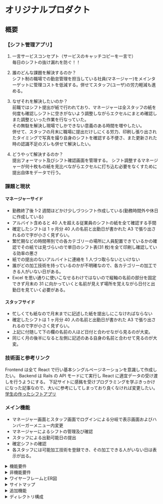 # オリジナルプロダクト

## 概要

### 【シフト管理アプリ】

1. 一言サービスコンセプト（サービスのキャッチコピーを一言で）<br />
   毎日のシフトの抜け漏れを防ぐ！！

2. 誰のどんな課題を解決するのか？<br>
   シフト制の職場での勤怠管理を担当している社員(マネージャー)をメインターゲットに管理コストを低減する。併せてスタッフ(ユーザ)の労力軽減も進める。

3. なぜそれを解決したいのか？<br>
   前職ではシフト提出が紙で行われており、マネージャーは全スタッフの紙を何度も確認しシフトに空きがないよう調整しながらエクセルにまとめ確認しまた調整といった作業を行なっていた。<br>
   その無駄を解決し現場でしかできない意義のある時間を増やしたい。<br>
   併せて、スタッフの月末に職場に提出だけしにくる労力、印刷し張り出されたタイミングで写真を撮り自身のシフトを確認する不便さ、また更新された時の認識不足のズレも併せて解決したい。

4. どうやって解決するのか？<br>
   提出フォーマット及びシフト確認画面を管理する。
   シフト調整するマネージャーが何十枚もの紙を見比べながらエクセルに打ち込む必要をなくすために提出自体をデータで行う。

### 課題と現状

#### マネージャーサイド

- 勤務終了後 1-2 週間ほどかけ少しづつシフト作成している(勤務時間外や休日に作成している)
- アルバイト含めると 40 人を超える従業員のシフトの紙を全て確認する手間
- 確定したシフトは 1 ヶ月分 40 人の名前と出勤日が書かれた A3 で張り出されるので字が小さく見ずらい。
- 繁忙期などの時間帯別での各カテゴリーの場所に人員配置できているかの確認でその紙では見づらいので単日のシフト表(31 枚)を全て印刷し確認している効率の悪さ
- 紙での提出のないアルバイトに連絡を 1 人づつ取らないといけない
- 誰がどの加工技術を持っているのかが不明確なので、各カテゴリーの加工できる人がいない日がある。
- Excel を思い通りに使いこなせるわけではないので縦軸の名前の部分を固定できず月末の 31 に向かっていくと名前が見えず場所を覚えながら日付と出勤日を見ていく必要がある。

#### スタッフサイド

- 忙しくても紙なので月末までに記述した紙を提出しにこなければならない
- 確定したシフトは 1 ヶ月分 40 人の名前と出勤日が書かれた A3 で張り出されるので字が小さく見ずらい。
- 上記に付随して下の欄の名前の人ほど日付と合わせながら見るのが大変。
- 同じく月の後半になると左側に記述のある自身の名前と合わせて見るのが大変。

### 技術面と参考リンク

Frontend は全て React で行い基本シングルページネーションを意識して作成したい。
Backend は Rails の API モードにて実行し React に適宜データの受け渡しを行うようにする。
下記サイトに感銘を受けプログラミングを学ぶきっかけになった記事なので、大いに参考にしてしまっており良くなければ変更したい。
[学生の作ったシフトアプリ](https://zenn.dev/pae_26/articles/dba5403eca50f0)

### メイン機能

- マネージャー画面とスタッフ画面でログインによる分岐で表示画面およびハンバーガーメニュー内変更
- マネージャーによるシフトの管理及び確認
- スタッフによる出勤可能日の提出
- 確定シフトの確認
- 各スタッフには可能加工技術を登録でき、その加工できる人がいない日は表示が出る。

<details><summary>機能要件</summary>

MVP として 1 から 6 までの機能でまずは作成を目標にしています。

- 1. スタッフが画面のカレンダーから日付を選択し出勤可能なシフトの時間帯をデータとして送信できる
- 2. マネージャーはスタッフから送信されたシフトデータをマネージャー画面の仮シフト一覧にて全スタッフの出勤可能日を確認できる
- 3. マネージャーはスタッフの出勤可能日を確定・変更・削除ができる
- 4. マネージャーは確定したシフトを確定シフトとして全スタッフが閲覧可能の状態にして公開ができる
- 5. 全ページの company name の部分を store テーブルの name カラムに変更する
- 6. トップページからログインができる
- 7. 全ページ共通のハンバーガーメニューを作成しクリックで開くことでお問い合わせ、変更依頼、お知らせの機能を使うことができる。
- 8. 各ユーザーは確定したシフトに対してハンバーガーメニュー内の変更依頼からシフトの変更をマネージャーに依頼できる。プルリクエストのイメージ
- 9. マネージャーは変更依頼を受け取ると確定シフト画面からシフトの update ができる。
- 10. 上記の update された場合はハンバーガーメニュー内のお知らせ一覧から各ユーザーは確認できる
- 11. 確定したシフトの CSV 出力

</details>

<details><summary>非機能要件</summary>

- 1. ログインに関して cookie にてパスワードを保存してログインを簡単にできる
- 2. ユーザーは基本ケータイ、マネージャーは基本パソコンでこのアプリを使う想定なのでレスポンシブ対応
- 3. 個人情報を扱うのでセキュリティ面の確保
- 4. デプロイの仕組みとして、GitHub の main ブランチにマージしたら自動デプロイされる機能は盛り込みたい。(GitHubActions にて CI/CD 実装)
- 5. マネージャーは各スタッフのシフトデータ等を取得することがあるため全データを都度取得することのないように N±1 問題を意識しパフォーマンスの低下を引き起こさない様に実装する。
- 6. ESLint,Prettier による Front 側の静的解析、rails 側の Minitest によるコードの品質を保つ。

</details>

<details><summary>ワイヤーフレームとER図</summary>

## トップページ（店舗ログイン）

このページが一番初めに表示されるようにする。
ここで店舗番号を打ち込むことで登録されている店舗にログインできる。
新たに店舗作成する場合は店舗 number 入力画面下クリックで新規作成に移動。
<img src="https://qiita-image-store.s3.ap-northeast-1.amazonaws.com/0/2741017/4b2526a9-a521-f7a3-ce92-1b410fcfda5d.png">

下記新規店舗登録イメージでここで新しい店の名前と番号、マネージャーを作成する
<img src="https://qiita-image-store.s3.ap-northeast-1.amazonaws.com/0/2741017/eba40005-335d-1050-4bd6-ae9e85fffff4.png">

## ユーザログイン入力画面

店舗ログインするとこの画面に移動
ここで社員番号と自分で決めたパスワード打ち込むとスタッフもしくはマネージャーの画面にログインできる。
マネージャーの場合は下のマネージャーはこちらからボタンを押すことでマネージャー用のパスワード入力画面にいく。
<img width="" src="https://qiita-image-store.s3.ap-northeast-1.amazonaws.com/0/2741017/59f76eac-f2ef-d9c3-aae7-e38afafb9c33.png">

## マネージャースタッフ共通のログインした場合のトップ画面・確定シフト一覧（パソコン表示）

ログイン後今月の確定シフト一覧が大きく出る。※確定していない場合は今月分の仮シフト一覧が出る。
下のスライドバーで横移動でき上段の日付とスキル・部門と氏名は固定されている。
ハンバーガーメニューの中身はマネージャーかスタッフかで変わる
<img src="https://qiita-image-store.s3.ap-northeast-1.amazonaws.com/0/2741017/81110b62-b03a-6fb5-37f0-363b07b20696.png">

## 管理者画面(仮シフト一覧：SHIFT PAGES)

マネージャー画面のハンバーガーメニュー内からアクセス可能。
ここにシフト提出されればそのデータに基づいて可能時間を入れていくことができる。
⚪︎ になっている部分はこの日に出勤できる時間があるサイン(ユーザー画面からの送信でこの日付に時間帯記述されている意味)でこの部分をクリックするとプルダウンでその時間帯を指定できる。
× になっているところは出勤できない日として登録されているので何もできない。
確定ボタンを押せば現状登録されているカレンダーがユーザー画面に表示される様になる。
一時保存ボタンはユーザー画面には表示されず管理者として再度ログインしてこの画面に戻ってきても同じ状態を保つ様にする。
部門と名前の表示は固定でスクロールバーで日付だけ流せる様にしたい。
※アルファベットは無しにし時間表示に固定。true・false で出勤可否はマルバツで表示する。
<img width="" src="https://qiita-image-store.s3.ap-northeast-1.amazonaws.com/0/2741017/b278d4ca-3588-0270-9578-f9d823fc4f42.png">

丸になっているところを押すと下記イメージのようにモーダル表示で時間をプルダウン的に出勤時間と退勤時間入れることができる
時間を合わせて送信ボタンを押すと先ほど選んだ時間に丸になっていた部分が変わる。
また同様にスキルの部分も
<img src="https://qiita-image-store.s3.ap-northeast-1.amazonaws.com/0/2741017/baaa544b-c70c-4d47-b666-41e9de03c919.png">

## ハンバーガーメニューイメージ

管理者の場合はこの中に create account があり新規スタッフの登録ができる。また仮シフトはハンバーガーメニュー内の SHIFT ボタン押すことで表示して登録等ができる。
スタッフの場合は request ボタンに変わり変更依頼ができる、また SHIFT ボタンは次月の自身のシフト提出画面に遷移するボタンになっている。
<img src="https://qiita-image-store.s3.ap-northeast-1.amazonaws.com/0/2741017/bc1ff860-b1a0-3f9a-1e9f-e384c9a53e4e.png">

## ユーザー画面

スタッフログイン後は今月の自分の出勤日入りの縦型カレンダーの表示で下記のように表示される。(パソコンではなくケータイでの使用想定)
ハンバーガーメニューからシフト提出画面に行くと自分の来月の出勤予定を提出する画面になる。
<img width="" src="https://qiita-image-store.s3.ap-northeast-1.amazonaws.com/0/2741017/4b37b25b-fbee-45d4-29e8-8d74870dc875.png">

日付をクリックするとモーダル表示で出勤時間と退勤時間をプルダウン的に選択できるのでそこで選ぶ。何も選ばれていない日付は送信後デフォルトで × になる。
日付内は出勤時間と退勤時間が上下で並ぶ感じで小さめに表記。当日分の予定はカレンダー下に大きく表示する。
下記モーダルイメージ
<img src="https://qiita-image-store.s3.ap-northeast-1.amazonaws.com/0/2741017/fd527d1b-b2de-58f2-79aa-797866531a97.png">

## ER 図

<img src="https://qiita-image-store.s3.ap-northeast-1.amazonaws.com/0/2741017/298e20b1-b220-88fc-cd1b-7f983a5e622e.png">

</details>

<details><summary>サイトマップ</summary>
<img width="" src="https://qiita-image-store.s3.ap-northeast-1.amazonaws.com/0/2741017/32667234-3732-191d-91e8-a17d3a905b4d.png">
</details>

<details><summary>追加機能</summary>

### 追加機能

- 問い合わせ機能<br>
  ハンバーガーメニューの中に問い合わせ機能を入れる
  問い合わせ内容や改善して欲しい点を自分にメールを送ることができる機能

- 出勤可能日変更依頼<br>
  シフト提出者側は基本的には提出したシフトの変更は自由にできないが GitHub のプルリクエストのように変更依頼を出すことができる。<br>
  管理者側で確認された場合は確定シフトに変更を加えてもらう。<br><br>

- お知らせ機能<br>
  ハンバーガーメニューを作りそこにお知らせ機能を入れる。
  そこを押すと確定シフトが更新されたことや、出勤日変更依頼が届いていることなどが確認できる。

- 各従業員のスキルレベル表示<br>
  各従業員に属性としてスキルレベルを持たせ（管理者画面でしか確認できない）単日のスキルレベル合計が設定した数値よりも低ければ日付部分の色を変更しスキル不足を表示する。<br>※前職は 1000 坪以上ある大型店だったが人員不足を補うほどの募集が集まる地域でなかったためスキルの高い人員を適切に配置することが重要だったためスキルを可視化できるようにしたい<br><br>

- 店舗ごとのアカウント作成<br>
  店舗ごとのログイン機能を持たせ何店舗でも管理者と店舗従業員を持ったテーブルを作れるようにする<br><br>

- CSV 出力<br>
  確定したシフトを CSV 出力可能にし既存のシフト一覧のエクセルに貼り付け可能にする。<br><br>

- Gpt4 によるシフト最適化<br>
  Gpt4 の API を入れ込み各従業員の出勤可能日が提出され次第管理者画面にて API を叩くボタン設置し各日程の最適人数を当てはめてくれる機能<br><br>

</details>

<details><summary>ディレクトリ構成</summary>

## ディレクトリ構成

````
ShiftApp
├── backend
│   ├── app
│   │   ├── api/v1
│   │   │   ├── approve_months_controller.rb
│   │   │   ├── confirm_shifts_controller.rb
│   │   │   ├── employee_shifts_controller.rb
│   │   │   ├── employees_controller.rb
│   │   │   ├── manager_shifts_controller.rb
│   │   │   ├── managers_controller.rb
│   │   │   ├── sessions_controller.rb
│   │   │   └── stores_controller.rb
│
├── frontend
│   ├── public
│   │   ├── index.html
│   │   └── manifest.json
│   ├── src
│   ├── App.css
│   ├── App.js
│   ├── components
│   │   ├── data
│   │   │   └── Date.jsx
│   │   ├── hooks
│   │   │   ├── Alert.jsx
│   │   │   ├── Auth.jsx
│   │   │   ├── Axios.jsx
│   │   │   ├── CalenderRender.jsx
│   │   │   ├── ConfirmShift.jsx
│   │   │   ├── ConfirmationModal.jsx
│   │   │   ├── DarkModeButton.jsx
│   │   │   ├── EditShiftUpdate.jsx
│   │   │   ├── EmployeeCreateHook.jsx
│   │   │   ├── FadeInHook.jsx
│   │   │   ├── GetConfirmMonth.jsx
│   │   │   ├── GetShiftDataHook.jsx
│   │   │   ├── GetSubmitMonth.jsx
│   │   │   ├── HeaderMoveButton.jsx
│   │   │   ├── HomeMoveButton.jsx
│   │   │   ├── InputForm.jsx
│   │   │   ├── InputFromButton.jsx
│   │   │   ├── LoginHook.jsx
│   │   │   ├── ManagerCreateHook.jsx
│   │   │   ├── Modal.jsx
│   │   │   ├── ModalManager.jsx
│   │   │   ├── NavigateButton.jsx
│   │   │   ├── StoreCreateHook.jsx
│   │   │   ├── SubmitFlexButton.jsx
│   │   │   ├── SubmitShift.jsx
│   │   │   ├── ToLocalStorageHooks.jsx
│   │   │   ├── useDarkMode.jsx
│   │   │   └── useGetShiftDataHook.jsx
│   │   └── pages
│   │       ├── Calender.jsx
│   │       ├── ConfirmShiftCalender.jsx
│   │       ├── EmployeeCreate.jsx
│   │       ├── EmployeeLogin.jsx
│   │       ├── EmployeeTop.jsx
│   │       ├── Footer.jsx
│   │       ├── Header.jsx
│   │       ├── Home.jsx
│   │       ├── ManagerCreate.jsx
│   │       ├── ManagerLogin.jsx
│   │       ├── ManagerTop.jsx
│   │       ├── StoreCreate.jsx
│   │       └── SubmitCalender.jsx
│   ├── index.css
│   └── index.js
└── tailwind.config.js```

</details>

<details><summary>システム構成図</summary>

<img src="https://qiita-image-store.s3.ap-northeast-1.amazonaws.com/0/2741017/cd52536a-c5ab-3dcf-6565-e225db5d0e2c.png">

</details>

<details><summary>使用予定技術</summary>

## 使用予定技術

backend

- Ruby 3.1.0
- Ruby on Rails 6.1.5(API モード)

frontend

- React 18.2.0(node 14.17.1)

infrastructure

- Docker 23.0.5
- AmazonWebServices

database

- MySQL 8.0

その他

React 側の追加ライブラリ/パッケージ

- tailwind
- react-router-dom
- axios
- ESLint
- prettier

Rails 側の追加 Gem

- rack-cors
- dotenv-rails
- rubocop
- bcrypt
- jwt

</details>
````

